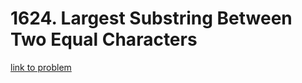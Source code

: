 # 1624. Largest Substring Between Two Equal Characters

[link to problem](https://leetcode.com/problems/largest-substring-between-two-equal-characters/)
